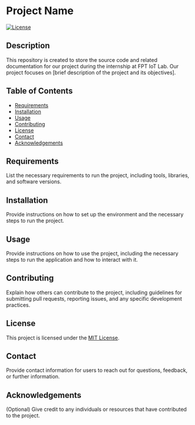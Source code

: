 # Project Name

[![License](https://img.shields.io/badge/license-MIT-blue.svg)](LICENSE)

## Description

This repository is created to store the source code and related documentation for our project during the internship at FPT IoT Lab. Our project focuses on [brief description of the project and its objectives].

## Table of Contents

- [Requirements](#requirements)
- [Installation](#installation)
- [Usage](#usage)
- [Contributing](#contributing)
- [License](#license)
- [Contact](#contact)
- [Acknowledgements](#acknowledgements)

## Requirements

List the necessary requirements to run the project, including tools, libraries, and software versions.

## Installation

Provide instructions on how to set up the environment and the necessary steps to run the project.

## Usage

Provide instructions on how to use the project, including the necessary steps to run the application and how to interact with it.

## Contributing

Explain how others can contribute to the project, including guidelines for submitting pull requests, reporting issues, and any specific development practices.

## License

This project is licensed under the [MIT License](LICENSE).

## Contact

Provide contact information for users to reach out for questions, feedback, or further information.

## Acknowledgements

(Optional) Give credit to any individuals or resources that have contributed to the project.

